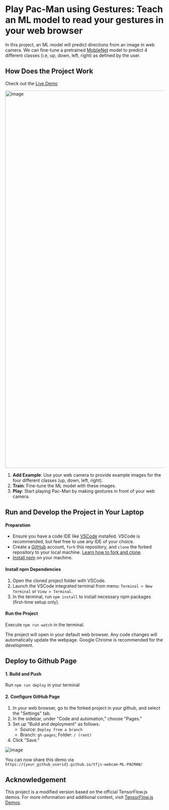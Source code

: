 # Play Pac-Man using Gestures: Teach an ML model to read your gestures in your web browser

In this project, an ML model will predict directions from an image in web camera.
We can fine-tune a pretrained [MobileNet](https://github.com/tensorflow/tfjs-examples/tree/master/mobilenet) model  to predict 4 different classes (i.e, up, down, left, right) as defined by the user.

## How Does the Project Work
Check out the [Live Demo](https://qianwen.info/tfjs-webcam-ML-PACMAN/)

<img width="1197" alt="image" src="https://github.com/wangqianwen0418/tfjs-webcam-ML-PACMAN/assets/19774198/aab17b7a-82b7-445f-a921-d7b3337e9147">



1. **Add Example**: Use your web camera to provide example images for the four different classes (up, down, left, right).
2. **Train**: Fine-tune the ML model with these images.
3. **Play**: Start playing Pac-Man by making gestures in front of your web camera.


## Run and Develop the Project in Your Laptop

#### Preparation
- Ensure you have a code IDE like [VSCode](https://code.visualstudio.com/download) installed. VSCode is recommended, but feel free to use any IDE of your choice.
- Create a [GitHub](http://github.com) account, `fork` this repository, and `clone` the forked repository to your local machine. [Learn how to fork and clone](https://docs.github.com/en/get-started/quickstart/fork-a-repo).
- [Install npm](https://docs.npmjs.com/downloading-and-installing-node-js-and-npm) on your machine.

#### Install npm Dependencies
1. Open the cloned project folder with VSCode.
2. Launch the VSCode integrated terminal from menu: `Terminal > New Terminal` or `View > Terminal`.
3. In the terminal, run `npm install` to install necessary npm packages (first-time setup only).

#### Run the Project
  Execute `npm run watch` in the terminal.
 
  The project will open in your default web browser.
  Any code changes will automatically update the webpage.
  Google Chrome is recommended for the development.


## Deploy to Github Page

#### 1. Build and Push
  Run `npm run deploy` in your terminal

#### 2. Configure GitHub Page

1. In your web browser, go to the forked project in your github, and select the "Settings" tab.
2. In the sidebar, under "Code and automation," choose "Pages."
3. Set up "Build and deployment" as follows:
   - Source: `Deploy from a branch`
   - Branch: `gh-pages`; Folder: `/ (root)`
4. Click "Save."

![image](https://github.com/wangqianwen0418/tfjs-webcam-ML-PACMAN/assets/19774198/8f1a2975-7fa0-4f33-83cf-5ad706d70af6)

 You can now share this demo via `https://{your_github_userid}.github.io/tfjs-webcam-ML-PACMAN/`


## Acknowledgement

This project is a modified version based on the official TensorFlow.js demos. 
For more information and additional context, visit [TensorFlow.js Demos](https://www.tensorflow.org/js/demos).
